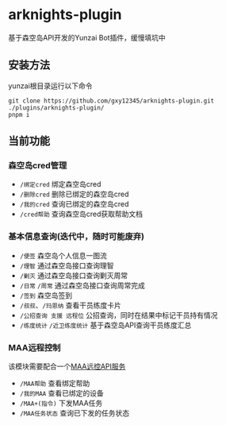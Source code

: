 # arknights-plugin
基于森空岛API开发的Yunzai Bot插件，缓慢填坑中


## 安装方法
yunzai根目录运行以下命令
```
git clone https://github.com/gxy12345/arknights-plugin.git ./plugins/arknights-plugin/
pnpm i
```


## 当前功能
### 森空岛cred管理
* `/绑定cred` 绑定森空岛cred
* `/删除cred` 删除已绑定的森空岛cred
* `/我的cred` 查询已绑定的森空岛cred
* `/cred帮助` 查询森空岛cred获取帮助文档


### 基本信息查询(迭代中，随时可能废弃)
* `/便签` 森空岛个人信息一图流
* `/理智` 通过森空岛接口查询理智
* `/剿灭` 通过森空岛接口查询剿灭周常
* `/日常` `/周常` 通过森空岛接口查询周常完成
* `/签到` 森空岛签到
* `/叔叔`、`/玛恩纳` 查看干员练度卡片
* `/公招查询 支援 远程位` 公招查询，同时在结果中标记干员持有情况
* `/练度统计` `/近卫练度统计` 基于森空岛API查询干员练度汇总


### MAA远程控制
该模块需要配合一个[MAA远控API服务](https://github.com/gxy12345/maa_control_api)
* `/MAA帮助` 查看绑定帮助
* `/我的MAA` 查看已绑定的设备
* `/MAA+(指令)` 下发MAA任务
* `/MAA任务状态`  查询已下发的任务状态
